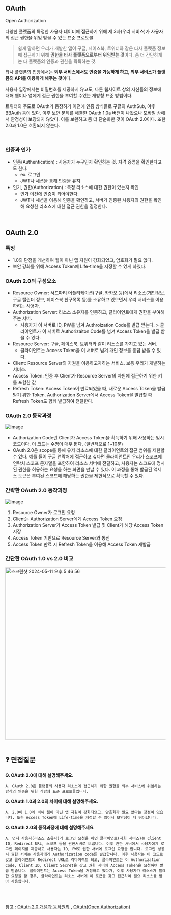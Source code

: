## OAuth
Open Authorization

다양한 플랫폼의 특정한 사용자 데이터에 접근하기 위해 제 3자(우리 서비스)가 사용자의 접근 권한을 위임 받을 수 있는 표준 프로토콜 
> 쉽게 말하면 우리가 개발한 앱이 구글, 페이스북, 트위터와 같은 타사 플랫폼 정보에 접근하기 위해 **권한을 타사 플랫폼으로부터 위임받는 것**이다. 좀 더 간단하게는 타 플랫폼의 인증과 권한을 획득하는 것.

타사 플랫폼의 입장에서는 **외부 서비스에서도 인증을 가능하게 하고, 외부 서비스가 플랫폼의 API를 이용하게 해주는 것**이다.

사용자 입장에서는 비밀번호를 제공하지 않고도, 다른 웹사이트 상의 자신들의 정보에 대해 웹이나 앱에게 접근 권한을 부여할 수있는 개방형 표준 방법이다.

트위터의 주도로 OAuth가 등장하기 이전에 인증 방식들로 구글의 AuthSub, 야후 BBAuth 등이 있다. 이후 보안 문제를 해결한 OAuth 1.0a 버전이 나왔으나 모바일 상에서 안정성이 보장되지 않았다. 이를 보완하고 좀 더 단순화한 것이 OAuth 2.0이다. 또한 2.0과 1.0은 호환되지 않는다.

<br/>

### 인증과 인가
- 인증(Authentication) : 사용자가 누구인지 확인하는 것. 자격 증명을 확인한다고도 한다.
  - ex. 로그인
  - JWT나 세션을 통해 인증을 유지
- 인가, 권한(Authorization) : 특정 리소스에 대한 권한이 있는지 확인
  - 인가 이전에 인증이 되어야한다.
  - JWT나 세션을 이용해 인증을 확인하고, 서버가 인증된 사용자의 권한을 확인해 요청한 리소스에 대한 접근 권한을 결정한다.

<br/>

## OAuth 2.0
### 특징
- 1.0의 단점을 개선하여 웹이 아닌 앱 지원이 강화되었고, 암호화가 필요 없다.
- 보안 강화를 위해 Access Token에 Life-time을 지정할 수 있게 하였다.

### OAuth 2.0의 구성요소
- Resource Owner: 서드파티 어플리케이션(구글, 카카오 등)에서 리소스(개인정보. 구글 캘린더 정보, 페이스북 친구목록 등)를 소유하고 있으면서 우리 서비스를 이용하려는 사용자.
- Authorization Server: 리소스 소유자를 인증하고, 클라이언트에게 권한을 부여해주는 서버.
    - 사용자가 이 서버로 ID, PW를 넘겨 Authroization Code를 발급 받는다. > 클라이언트가 이 서버로 Authorizaiton Code를 넘겨 Access Token을 발급 받을 수 있다.
- Resource Server: 구글, 페이스북, 트위터와 같이 리소스를 가지고 있는 서버.
    - 클라이언트는 Access Token을 이 서버로 넘겨 개인 정보를 응답 받을 수 있다.
- Client: Resource Server의 자원을 이용하고자하는 서비스. 보통 우리가 개발하는 서비스.
- Access Token: 인증 후 Client가 Resource Server의 자원에 접근하기 위한 키를 포함한 값
- Refresh Token: Access Token이 만료되었을 때, 새로운 Access Token을 발급 받기 위한 Token. Authorization Server에서 Access Token을 발급할 때 Refresh Token도 함께 발급하여 전달한다.

### OAuth 2.0 동작과정
![image](https://github.com/seodangdogProject/seodangdog/assets/80496853/0e84c2e1-efed-4343-8809-2926d2c57216)

+ Authorization Code란 Client가 Access Token을 획득하기 위해 사용하는 임시 코드이다. 이 코드는 수명이 매우 짧다. (일반적으로 1~10분)  
+ OAuth 2.0은 scope를 통해 유저 리소스에 대한 클라이언트의 접근 범위를 제한할 수 있다. 예를 들어 구글 연락처에 접근하고 싶다면 클라이언트인 우리가 스코프에 연락처 스코프 문자열을 포함하여 리소스 서버에 전달하고, 사용자는 스코프에 명시된 권한을 허용하는 요청을 하는 화면을 만날 수 있다. 이 과정을 통해 발급된 액세스 토큰은 부여된 스코프에 해당하는 권한을 제한적으로 획득할 수 있다.

### 간략한 OAuth 2.0 동작과정
![image](https://github.com/seodangdogProject/seodangdog/assets/80496853/556ac126-00f0-44c6-b581-b01c2f30f94f)
1. Resource Owner가 로그인 요청
2. Client는 Authorization Server에게 Access Token 요청
3. Authorization Server가 Access Token 발급 및 Client가 해당 Access Token 저장
4. Access Token 기반으로 Resource Server와 통신
5. Access Token 만료 시 Refresh Token을 이용해 Access Token 재발급

### 간단한 OAuth 1.0 vs 2.0 비교
<img width="542" alt="스크린샷 2024-05-11 오후 5 46 56" src="https://github.com/seodangdogProject/seodangdog/assets/80496853/6bcc9127-8d86-4e31-b9ad-db6efb802e08">


<br/>
<br/>

## ❓ 면접질문
**Q. OAuth 2.0에 대해 설명해주세요.**
```
A. OAuth 2.0은 플랫폼의 사용자 리소스에 접근하기 위한 권한을 외부 서비스에 위임하는 방식의 인증을 위한 개방형 표준 프로토콜입니다. 
```
**Q. OAuth 1.0과 2.0의 차이에 대해 설명해주세요.**
```
A. 2.0이 1.0에 비해 웹이 아닌 앱 지원이 강화되었고, 암호화가 필요 없다는 장점이 있습니다. 또한 Access Token에 Life-time을 지정할 수 있어서 보안성이 더 뛰어납니다.
```
**Q. OAuth 2.0의 동작과정에 대해 설명해주세요**
```
A. 먼저 사용자(리소스 소유자)가 로그인 요청을 하면 클라이언트(저희 서비스)는 Client ID, Redirect URL, 스코프 등을 권한서버로 보냅니다. 이후 권한 서버에서 사용자에게 로그인 페이지를 제공하고 사용자는 ID, PW로 권한 서버에 로그인 요청을 합니다. 로그인 성공 시 권한 서버는 사용자에게 Authorization code를 발급합니다. 이후 사용자는 이 코드르 갖고 클라이언트의 Redirect URL로 리다이렉트 되고, 클라이언트는 이 Authorization Code, Client ID, Client Secret을 갖고 권한 서버에 Access Token을 요청하여 발급 받습니다. 클라이언트는 Access Token을 저장하고 있다가, 이후 사용자가 리소스가 필요한 요청을 할 경우, 클라이언트는 리소스 서버에 이 토큰을 갖고 접근하여 필요 리소스를 받아 사용합니다.
```

<br/>
<br/>

참고 : [OAuth 2.0 개념과 동작원리](https://hudi.blog/oauth-2.0/)
, [OAuth(Open Authorization)](https://velog.io/@octo__/OAuthOpen-Authorization)

